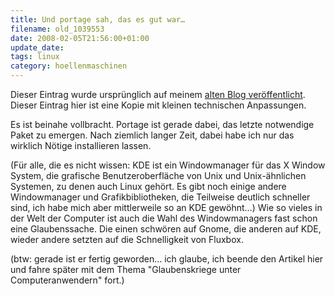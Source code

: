 ```yaml
---
title: Und portage sah, das es gut war…
filename: old_1039553
date: 2008-02-05T21:56:00+01:00
update_date:
tags: linux
category: hoellenmaschinen
---
```

Dieser Eintrag wurde ursprünglich auf meinem [alten Blog veröffentlicht](https://stu.blogger.de/stories/1039553/). Dieser Eintrag hier ist eine Kopie mit kleinen technischen Anpassungen.

Es ist beinahe vollbracht. Portage ist gerade dabei, das letzte notwendige Paket zu emergen. Nach ziemlich langer Zeit, dabei habe ich nur das wirklich Nötige installieren lassen.

(Für alle, die es nicht wissen: KDE ist ein Windowmanager für das X Window System, die grafische Benutzeroberfläche von Unix und Unix-ähnlichen Systemen, zu denen auch Linux gehört. Es gibt noch einige andere Windowmanager und Grafikbibliotheken, die Teilweise deutlich schneller sind, ich habe mich aber mittlerweile so an KDE gewöhnt…)
Wie so vieles in der Welt der Computer ist auch die Wahl des Windowmanagers fast schon eine Glaubenssache. Die einen schwören auf Gnome, die anderen auf KDE, wieder andere setzten auf die Schnelligkeit von Fluxbox.

(btw: gerade ist er fertig geworden… ich glaube, ich beende den Artikel hier und fahre später mit dem Thema "Glaubenskriege unter Computeranwendern" fort.)

